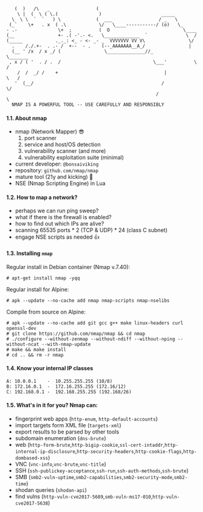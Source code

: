```
   (  )   /\   _                 (
    \ |  (  \ ( \.(               )                      _____
  \  \ \  `  `   ) \             (  ___                 / _   \
 (_`    \+   . x  ( .\            \/   \____-----------/ (o)   \_
- .-               \+  ;          (  O                           \____
(__                +- .( -'.- <.   \_____________  `              \  /
(_____            ._._: <_ - <- _- _  VVVVVVV VV V\                \/
  .    /./.+-  . .- /  +--  - .    (--_AAAAAAA__A_/                |
  (__ ' /x  / x _/ (                \______________//_              \_______
 , x / ( '  . / .  /                                  \___'          \     /
    /  /  _/ /    +                                       |           \   /
   '  (__/                                               /              \/
                                                       /                  \
  NMAP IS A POWERFUL TOOL -- USE CAREFULLY AND RESPONSIBLY
```


#### 1.1. About nmap

- nmap (Network Mapper) :sunglasses:
  1. port scanner
  2. service and host/OS detection
  3. vulnerability scanner (and more)
  4. vulnerability exploitation suite (minimal)
- current developer: `@bonsaiviking`
- repository: `github.com/nmap/nmap`
- mature tool (21y and kicking) :muscle:
- NSE (Nmap Scripting Engine) in Lua


#### 1.2. How to map a network?

- perhaps we can run ping sweep?
- what if there is the firewall is enabled?
- how to find out which IPs are alive?
- scanning 65535 ports * 2 (TCP & UDP) * 24 (class C subnet)
- engage NSE scripts as needed :+1:


#### 1.3. Installing `nmap`

Regular install in Debian container (Nmap v.7.40):

```
# apt-get install nmap -yqq
```

Regular install for Alpine:
```
# apk --update --no-cache add nmap nmap-scripts nmap-nselibs
```

Compile from source on Alpine:
```
# apk --update --no-cache add git gcc g++ make linux-headers curl openssl-dev
# git clone https://github.com/nmap/nmap && cd nmap
# ./configure --without-zenmap --without-ndiff --without-nping --without-ncat --with-nmap-update
# make && make install
# cd .. && rm -r nmap
```


#### 1.4. Know your internal IP classes

```
A: 10.0.0.1    -  10.255.255.255 (10/8)
B: 172.16.0.1  -  172.16.255.255 (172.16/12)
C: 192.168.0.1 -  192.168.255.255 (192.168/26)
```


#### 1.5. What's in it for you? Nmap can:

- fingerprint web apps (`http-enum`, `http-default-accounts`)
- import targets form XML file (`targets-xml`)
- export results to be parsed by other tools
- subdomain enumeration (`dns-brute`)
- web (`http-form-brute`,`http-bigip-cookie`,`ssl-cert-intaddr`,`http-internal-ip-disclosure`,`http-security-headers`,`http-cookie-flags`,`http-dombased-xss`)
- VNC (`vnc-info`,`vnc-brute`,`vnc-title`)
- SSH (`ssh-publickey-acceptance`,`ssh-run`,`ssh-auth-methods`,`ssh-brute`)
- SMB (`smb2-vuln-uptime`,`smb2-capabilities`,`smb2-security-mode`,`smb2-time`)
- shodan queries (`shodan-api`)
- find vulns (`http-vuln-cve2017-5689`,`smb-vuln-ms17-010`,`http-vuln-cve2017-5638`)